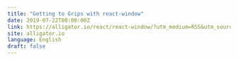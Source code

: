 ```yaml
---
title: "Getting to Grips with react-window"
date: 2019-07-22T00:00:00Z
link: https://alligator.io/react/react-window/?utm_medium=RSS&utm_source=news.12bit.vn
site: alligator.io
language: English
draft: false
---
```

